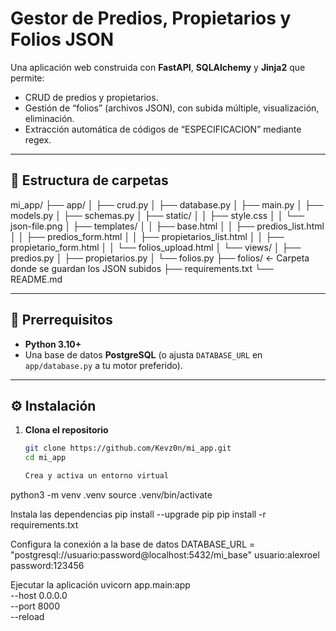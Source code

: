 # Gestor de Predios, Propietarios y Folios JSON

Una aplicación web construida con **FastAPI**, **SQLAlchemy** y **Jinja2** que permite:
- CRUD de predios y propietarios.
- Gestión de “folios” (archivos JSON), con subida múltiple, visualización, eliminación.
- Extracción automática de códigos de “ESPECIFICACION” mediante regex.

---

## 📁 Estructura de carpetas

mi_app/
├── app/
│ ├── crud.py
│ ├── database.py
│ ├── main.py
│ ├── models.py
│ ├── schemas.py
│ ├── static/
│ │ ├── style.css
│ │ └── json-file.png
│ ├── templates/
│ │ ├── base.html
│ │ ├── predios_list.html
│ │ ├── predios_form.html
│ │ ├── propietarios_list.html
│ │ ├── propietario_form.html
│ │ └── folios_upload.html
│ └── views/
│ ├── predios.py
│ ├── propietarios.py
│ └── folios.py
├── folios/ ← Carpeta donde se guardan los JSON subidos
├── requirements.txt
└── README.md

---

## 🚀 Prerrequisitos

- **Python 3.10+**  
- Una base de datos **PostgreSQL** (o ajusta `DATABASE_URL` en `app/database.py` a tu motor preferido).

---

## ⚙️ Instalación

1. **Clona el repositorio**  
   ```bash
   git clone https://github.com/Kevz0n/mi_app.git
   cd mi_app

   Crea y activa un entorno virtual
python3 -m venv .venv
source .venv/bin/activate

Instala las dependencias
pip install --upgrade pip
pip install -r requirements.txt



Configura la conexión a la base de datos
DATABASE_URL = "postgresql://usuario:password@localhost:5432/mi_base"
usuario:alexroel
password:123456

 Ejecutar la aplicación
 uvicorn app.main:app \
  --host 0.0.0.0 \
  --port 8000 \
  --reload


